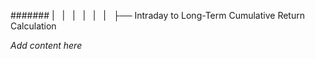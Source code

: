 ####### |   |   |   |   |   |   ├── Intraday to Long-Term Cumulative Return Calculation

*Add content here*